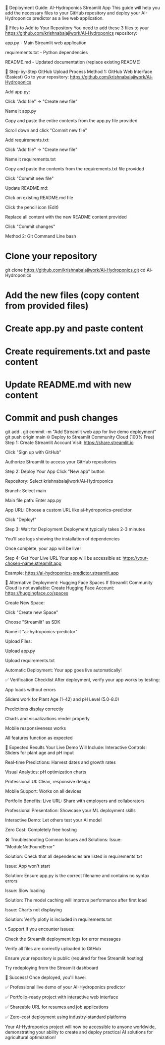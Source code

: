 🚀 Deployment Guide: AI-Hydroponics Streamlit App
This guide will help you add the necessary files to your GitHub repository and deploy your AI-Hydroponics predictor as a live web application.

📂 Files to Add to Your Repository
You need to add these 3 files to your https://github.com/krishnabalajiwork/Ai-Hydroponics repository:

app.py - Main Streamlit web application

requirements.txt - Python dependencies

README.md - Updated documentation (replace existing README)

🔧 Step-by-Step GitHub Upload Process
Method 1: GitHub Web Interface (Easiest)
Go to your repository: https://github.com/krishnabalajiwork/Ai-Hydroponics

Add app.py:

Click "Add file" → "Create new file"

Name it app.py

Copy and paste the entire contents from the app.py file provided

Scroll down and click "Commit new file"

Add requirements.txt:

Click "Add file" → "Create new file"

Name it requirements.txt

Copy and paste the contents from the requirements.txt file provided

Click "Commit new file"

Update README.md:

Click on existing README.md file

Click the pencil icon (Edit)

Replace all content with the new README content provided

Click "Commit changes"

Method 2: Git Command Line
bash
# Clone your repository
git clone https://github.com/krishnabalajiwork/Ai-Hydroponics.git
cd Ai-Hydroponics

# Add the new files (copy content from provided files)
# Create app.py and paste content
# Create requirements.txt and paste content
# Update README.md with new content

# Commit and push changes
git add .
git commit -m "Add Streamlit web app for live demo deployment"
git push origin main
🌐 Deploy to Streamlit Community Cloud (100% Free)
Step 1: Create Streamlit Account
Visit: https://share.streamlit.io

Click "Sign up with GitHub"

Authorize Streamlit to access your GitHub repositories

Step 2: Deploy Your App
Click "New app" button

Repository: Select krishnabalajiwork/Ai-Hydroponics

Branch: Select main

Main file path: Enter app.py

App URL: Choose a custom URL like ai-hydroponics-predictor

Click "Deploy!"

Step 3: Wait for Deployment
Deployment typically takes 2-3 minutes

You'll see logs showing the installation of dependencies

Once complete, your app will be live!

Step 4: Get Your Live URL
Your app will be accessible at: https://your-chosen-name.streamlit.app

Example: https://ai-hydroponics-predictor.streamlit.app

🔄 Alternative Deployment: Hugging Face Spaces
If Streamlit Community Cloud is not available:
Create Hugging Face Account: https://huggingface.co/spaces

Create New Space:

Click "Create new Space"

Choose "Streamlit" as SDK

Name it "ai-hydroponics-predictor"

Upload Files:

Upload app.py

Upload requirements.txt

Automatic Deployment: Your app goes live automatically!

✅ Verification Checklist
After deployment, verify your app works by testing:

 App loads without errors

 Sliders work for Plant Age (1-42) and pH Level (5.0-8.0)

 Predictions display correctly

 Charts and visualizations render properly

 Mobile responsiveness works

 All features function as expected

🎯 Expected Results
Your Live Demo Will Include:
Interactive Controls: Sliders for plant age and pH input

Real-time Predictions: Harvest dates and growth rates

Visual Analytics: pH optimization charts

Professional UI: Clean, responsive design

Mobile Support: Works on all devices

Portfolio Benefits:
Live URL: Share with employers and collaborators

Professional Presentation: Showcase your ML deployment skills

Interactive Demo: Let others test your AI model

Zero Cost: Completely free hosting

🛠️ Troubleshooting
Common Issues and Solutions:
Issue: "ModuleNotFoundError"

Solution: Check that all dependencies are listed in requirements.txt

Issue: App won't start

Solution: Ensure app.py is the correct filename and contains no syntax errors

Issue: Slow loading

Solution: The model caching will improve performance after first load

Issue: Charts not displaying

Solution: Verify plotly is included in requirements.txt

📞 Support
If you encounter issues:

Check the Streamlit deployment logs for error messages

Verify all files are correctly uploaded to GitHub

Ensure your repository is public (required for free Streamlit hosting)

Try redeploying from the Streamlit dashboard

🎉 Success!
Once deployed, you'll have:

✅ Professional live demo of your AI-Hydroponics predictor

✅ Portfolio-ready project with interactive web interface

✅ Shareable URL for resumes and job applications

✅ Zero-cost deployment using industry-standard platforms

Your AI-Hydroponics project will now be accessible to anyone worldwide, demonstrating your ability to create and deploy practical AI solutions for agricultural optimization!
